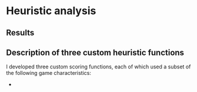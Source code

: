 # Heuristic analysis #

## Results ##



## Description of three custom heuristic functions ##

I developed three custom scoring functions, each of which used a subset of the following game characteristics:

* 
